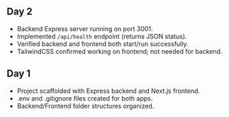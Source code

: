 ## Day 2
- Backend Express server running on port 3001.
- Implemented `/api/health` endpoint (returns JSON status).
- Verified backend and frontend both start/run successfully.
- TailwindCSS confirmed working on frontend; not needed for backend.

## Day 1
- Project scaffolded with Express backend and Next.js frontend.
- .env and .gitignore files created for both apps.
- Backend/Frontend folder structures organized.

